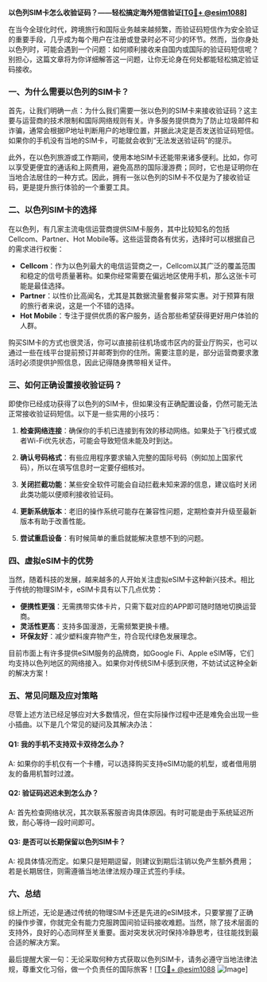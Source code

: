 **以色列SIM卡怎么收验证码？——轻松搞定海外短信验证[[TG💪+ @esim1088](https://t.me/s/esim1088)]**

在当今全球化时代，跨境旅行和国际业务越来越频繁，而验证码短信作为安全验证的重要手段，几乎成为每个用户在注册或登录时必不可少的环节。然而，当你身处以色列时，可能会遇到一个问题：如何顺利接收来自国内或国际的验证码短信呢？别担心，这篇文章将为你详细解答这一问题，让你无论身在何处都能轻松搞定验证码接收。

### 一、为什么需要以色列的SIM卡？

首先，让我们明确一点：为什么我们需要一张以色列的SIM卡来接收验证码？这主要与运营商的技术限制和国际网络规则有关。许多服务提供商为了防止垃圾邮件和诈骗，通常会根据IP地址判断用户的地理位置，并据此决定是否发送验证码短信。如果你的手机没有当地的SIM卡，可能就会收到“无法发送验证码”的提示。

此外，在以色列旅游或工作期间，使用本地SIM卡还能带来诸多便利。比如，你可以享受更便宜的通话和上网费用，避免高昂的国际漫游费；同时，它也是证明你在当地合法居住的一种方式。因此，拥有一张以色列的SIM卡不仅是为了接收验证码，更是提升旅行体验的一个重要工具。

### 二、以色列SIM卡的选择

在以色列，有几家主流电信运营商提供SIM卡服务，其中比较知名的包括Cellcom、Partner、Hot Mobile等。这些运营商各有优劣，选择时可以根据自己的需求进行权衡：

- **Cellcom**：作为以色列最大的电信运营商之一，Cellcom以其广泛的覆盖范围和稳定的信号质量著称。如果你经常需要在偏远地区使用手机，那么这张卡可能是最佳选择。
- **Partner**：以性价比高闻名，尤其是其数据流量套餐非常实惠。对于预算有限的旅行者来说，这是一个不错的选择。
- **Hot Mobile**：专注于提供优质的客户服务，适合那些希望获得更好用户体验的人群。

购买SIM卡的方式也很灵活，你可以直接前往机场或市区内的营业厅购买，也可以通过一些在线平台提前预订并邮寄到你的住所。需要注意的是，部分运营商要求激活时必须提供护照信息，因此记得随身携带相关证件。

### 三、如何正确设置接收验证码？

即使你已经成功获得了以色列的SIM卡，但如果没有正确配置设备，仍然可能无法正常接收验证码短信。以下是一些实用的小技巧：

1. **检查网络连接**：确保你的手机已连接到有效的移动网络。如果处于飞行模式或者Wi-Fi优先状态，可能会导致短信未能及时到达。
   
2. **确认号码格式**：有些应用程序要求输入完整的国际号码（例如加上国家代码），所以在填写信息时一定要仔细核对。

3. **关闭拦截功能**：某些安全软件可能会自动拦截未知来源的信息，建议临时关闭此类功能以便顺利接收验证码。

4. **更新系统版本**：老旧的操作系统可能存在兼容性问题，定期检查并升级至最新版本有助于改善性能。

5. **尝试重启设备**：有时候简单的重启就能解决意想不到的问题。

### 四、虚拟eSIM卡的优势

当然，随着科技的发展，越来越多的人开始关注虚拟eSIM卡这种新兴技术。相比于传统的物理SIM卡，eSIM卡具有以下几点优势：

- **便携性更强**：无需携带实体卡片，只需下载对应的APP即可随时随地切换运营商。
- **灵活性更高**：支持多国漫游，无需频繁更换卡槽。
- **环保友好**：减少塑料废弃物产生，符合现代绿色发展理念。

目前市面上有许多提供eSIM服务的品牌商，如Google Fi、Apple eSIM等，它们均支持以色列地区的网络接入。如果你对传统SIM卡感到厌倦，不妨试试这种全新的解决方案！

### 五、常见问题及应对策略

尽管上述方法已经足够应对大多数情况，但在实际操作过程中还是难免会出现一些小插曲。以下是几个常见的疑问及其解决办法：

#### Q1: 我的手机不支持双卡双待怎么办？
A: 如果你的手机仅有一个卡槽，可以选择购买支持eSIM功能的机型，或者借用朋友的备用机暂时过渡。

#### Q2: 验证码迟迟未到怎么办？
A: 首先检查网络状况，其次联系客服咨询具体原因。有时可能是由于系统延迟所致，耐心等待一段时间即可。

#### Q3: 是否可以长期保留以色列SIM卡？
A: 视具体情况而定。如果只是短期逗留，则建议到期后注销以免产生额外费用；若是长期居住，则需遵循当地法律法规办理正式签约手续。

### 六、总结

综上所述，无论是通过传统的物理SIM卡还是先进的eSIM技术，只要掌握了正确的操作步骤，你就完全有能力克服跨国间验证码接收难题。当然，除了技术层面的支持外，良好的心态同样至关重要。面对突发状况时保持冷静思考，往往能找到最合适的解决方案。

最后提醒大家一句：无论采取何种方式获取以色列SIM卡，请务必遵守当地法律法规，尊重文化习俗，做一个负责任的国际旅客！[[TG💪+ @esim1088](https://t.me/s/esim1088) ![Image](https://i.postimg.cc/4NQfJmqS/Snipaste-2025-05-13-00-14-12.png)]